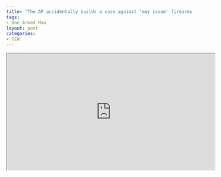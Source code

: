 ```yaml
---
title: "The AP accidentally builds a case against 'may issue' firearms permits"
tags:
- One Armed Man
layout: post
categories:
- CCW
---
```


<iframe width="560" height="315" src="https://www.youtube.com/embed/icJr_9wxnIw" title="The AP Builds a Case Against 'May Issue' Firearms Permits ... On Accident"></iframe>
